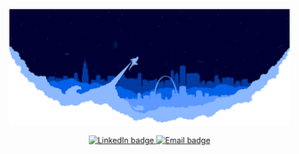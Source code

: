 <img src="https://raw.githubusercontent.com/miaarmstrong/miaarmstrong/master/images/banner.svg" />

</br>
<p align="center">
  <a href="https://www.linkedin.com/in/mia-a-57172242/">
    <img src="https://img.shields.io/badge/-@mia--armstrong-313131?style=flat-square&labelColor=313131&logo=LinkedIn&logoColor=white"
      alt="LinkedIn badge" />
  </a>
  <a href="mailto:miasdroid@gmail.com">
    <img src="https://img.shields.io/badge/-miasdroid@gmail.com-313131?style=flat-square&logo=Gmail&logoColor=white&link=mailto:miasdroid@gmail.com"
      alt="Email badge" />
  </a>
</p>
